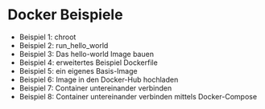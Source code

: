 # Docker Beispiele
* Beispiel 1: chroot
* Beispiel 2: run_hello_world
* Beispiel 3: Das hello-world Image bauen
* Beispiel 4: erweitertes Beispiel Dockerfile
* Beispiel 5: ein eigenes Basis-Image
* Beispiel 6: Image in den Docker-Hub hochladen
* Beispiel 7: Container untereinander verbinden
* Beispiel 8: Container untereinander verbinden mittels Docker-Compose
